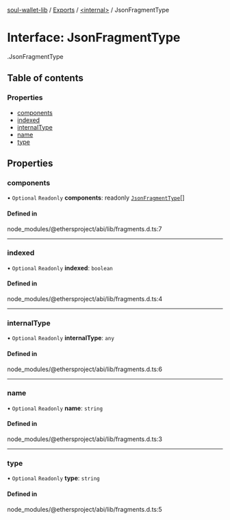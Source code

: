 [soul-wallet-lib](../README.md) / [Exports](../modules.md) / [<internal\>](../modules/internal_.md) / JsonFragmentType

# Interface: JsonFragmentType

[<internal>](../modules/internal_.md).JsonFragmentType

## Table of contents

### Properties

- [components](internal_.JsonFragmentType.md#components)
- [indexed](internal_.JsonFragmentType.md#indexed)
- [internalType](internal_.JsonFragmentType.md#internaltype)
- [name](internal_.JsonFragmentType.md#name)
- [type](internal_.JsonFragmentType.md#type)

## Properties

### components

• `Optional` `Readonly` **components**: readonly [`JsonFragmentType`](internal_.JsonFragmentType.md)[]

#### Defined in

node_modules/@ethersproject/abi/lib/fragments.d.ts:7

___

### indexed

• `Optional` `Readonly` **indexed**: `boolean`

#### Defined in

node_modules/@ethersproject/abi/lib/fragments.d.ts:4

___

### internalType

• `Optional` `Readonly` **internalType**: `any`

#### Defined in

node_modules/@ethersproject/abi/lib/fragments.d.ts:6

___

### name

• `Optional` `Readonly` **name**: `string`

#### Defined in

node_modules/@ethersproject/abi/lib/fragments.d.ts:3

___

### type

• `Optional` `Readonly` **type**: `string`

#### Defined in

node_modules/@ethersproject/abi/lib/fragments.d.ts:5
